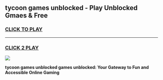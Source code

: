 
## tycoon games unblocked - Play Unblocked Gmaes & Free
<h3>
<a href="https://premium.freeplayer.one?title=tycoon_games_unblocked&ref=19F">CLICK TO PLAY</a></h3>
<hr>

<h3>
<a href="https://premium.freeplayer.one?title=tycoon_games_unblocked&ref=19F">CLICK 2 PLAY</a>
  
</h3>

<a href="https://premium.freeplayer.one?title=tycoon_games_unblocked&ref=19F/"><img src="https://clearcache.store/games.png"></a>


**tycoon games unblocked games unblocked: Your Gateway to Fun and Accessible Online Gaming**
